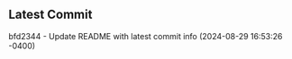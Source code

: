 
## Latest Commit
bfd2344 - Update README with latest commit info (2024-08-29 16:53:26 -0400) <Yunxi-Zhou>
